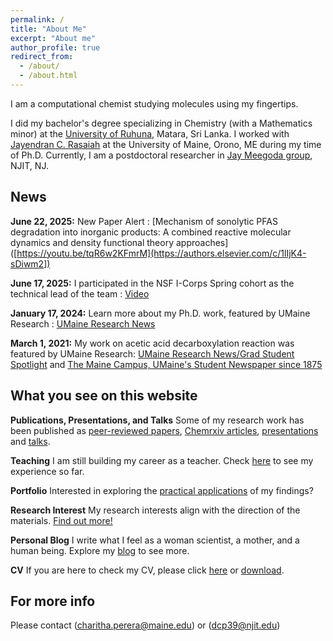 ```yaml
---
permalink: /
title: "About Me"
excerpt: "About me"
author_profile: true
redirect_from: 
  - /about/
  - /about.html
---
```


I am a computational chemist studying molecules using my fingertips. 

I did my bachelor's degree specializing in Chemistry (with a Mathematics minor) at the [University of Ruhuna](https://alpha.ruh.ac.lk/FacultyofScience/), Matara, Sri Lanka. I worked with [Jayendran C. Rasaiah](http://omh.umeche.maine.edu/) at the University of Maine, Orono, ME during my time of Ph.D. Currently, I am a postdoctoral researcher in [Jay Meegoda group](https://people.njit.edu/profile/meegoda), NJIT, NJ.


News
------
**June 22, 2025:** New Paper Alert : [Mechanism of sonolytic PFAS degradation into inorganic products: A combined reactive molecular dynamics and density functional theory approaches]([https://youtu.be/tqR6w2KFmrM](https://authors.elsevier.com/c/1lIjK4-sDiwm2])

**June 17, 2025:** I participated in the NSF I-Corps Spring cohort as the technical lead of the team : [Video](https://youtu.be/tqR6w2KFmrM)

**January 17, 2024:** Learn more about my Ph.D. work, featured by UMaine Research : [UMaine Research News](https://umaine.edu/research/2024/01/17/sustainable-energy-innovation-charitha-pereras-research-may-cut-costs-for-hydrogen-fuel-production%ef%bf%bc/)

**March 1, 2021:** My work on acetic acid decarboxylation reaction was featured by UMaine Research: [UMaine Research News/Grad Student Spotlight](https://umaine.edu/research/2021/03/01/perera-discovers-potential-coating-agent-for-textiles-that-decomposes-sweat/) and [The Maine Campus, UMaine's Student Newspaper since 1875](https://mainecampus.com/category/news/2021/03/umaine-grad-student-makes-chemistry-discovery/)

What you see on this website
------

**Publications, Presentations, and Talks**
Some of my research work has been published as [peer-reviewed papers](https://dcperera.github.io/publications/), [Chemrxiv articles](https://dcperera.github.io/publications/), [presentations](https://dcperera.github.io/talks/) and [talks](https://dcperera.github.io/talks/).


**Teaching**
I am still building my career as a teacher. Check [here](https://dcperera.github.io/teaching/) to see my experience so far.

**Portfolio**
Interested in exploring the [practical applications](https://dcperera.github.io/portfolio/
) of my findings? 

**Research Interest**
My research interests align with the direction of the materials. [Find out more!](https://dcperera.github.io/markdown/)

**Personal Blog**
I write what I feel as a woman scientist, a mother, and a human being. Explore my [blog](https://dcperera.github.io/year-archive/) to see more.

**CV**
If you are here to check my CV, please click [here](https://dcperera.github.io/cv/) or [download](files/Duwage_Charitha_Perera.pdf).

For more info
------
Please contact ([charitha.perera@maine.edu](charitha.perera@maine.edu)) or ([dcp39@njit.edu](dcp39@njit.edu))
